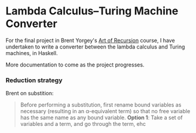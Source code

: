 Lambda Calculus–Turing Machine Converter
========================================

For the final project in Brent Yorgey's [Art of Recursion](http://www.cis.upenn.edu/~cis39903/) course, I have undertaken to write a converter between the lambda calculus and Turing machines, in Haskell.

More documentation to come as the project progresses.


### Reduction strategy

Brent on substition:

> Before performing a substitution, first rename bound variables as necessary (resulting in an α-equivalent term) so that no free variable has the same name as any bound variable.
**Option 1**: Take a set of variables and a term, and go through the term, ehc
